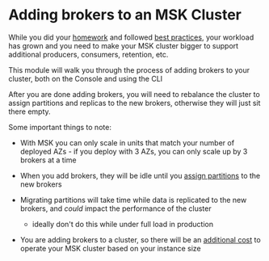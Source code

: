 # Adding brokers to an MSK Cluster

While you did your [homework](https://amazonmsk.s3.amazonaws.com/MSK_Sizing_Pricing.xlsx) and followed [best practices](https://docs.aws.amazon.com/msk/latest/developerguide/bestpractices.html), your workload has grown and you need to make your MSK cluster bigger to support additional producers, consumers, retention, etc.

This module will walk you through the process of adding brokers to your cluster, both on the Console and using the CLI

After you are done adding brokers, you will need to rebalance the cluster to assign partitions and replicas to the new brokers, otherwise they will just sit there empty.

Some important things to note:

* With MSK you can only scale in units that match your number of deployed AZs - if you deploy with 3 AZs, you can only scale up by 3 brokers at a time

* When you add brokers, they will be idle until you [assign partitions](/modules/addingbrokers/reassignparitions.md) to the new brokers
* Migrating partitions will take time while data is replicated to the new brokers, and *could* impact the performance of the cluster
  * ideally don't do this while under full load in production

* You are adding brokers to a cluster, so there will be an [additional cost](https://aws.amazon.com/msk/pricing/) to operate your MSK cluster based on your instance size
